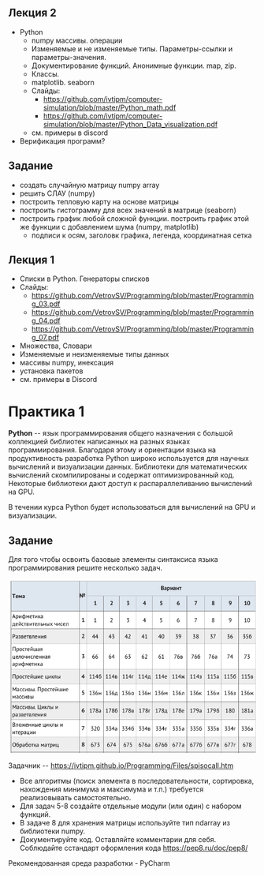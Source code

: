 ## Лекция 2
- Python
    - numpy массивы. операции
    - Изменяемые и не изменяемые типы. Параметры-ссылки и параметры-значения.
    - Документирование функций. Анонимные функции. map, zip.
    - Классы.
    - matplotlib. seaborn
    - Слайды: 
        - https://github.com/ivtipm/computer-simulation/blob/master/Python_math.pdf
        - https://github.com/ivtipm/computer-simulation/blob/master/Python_Data_visualization.pdf
    - см. примеры в discord 
 -  Верификация программ?


## Задание
- создать случайную матрицу numpy array
- решить СЛАУ (numpy)
- построить тепловую карту на основе матрицы
- построить гистограмму для всех значений в матрице (seaborn)
- построить график любой сложной функции. построить график этой же функции с добавлением шума (numpy, matplotlib)
    - подписи к осям, заголовк графика, легенда, координатная сетка


## Лекция 1
- Списки в Python. Генераторы списков
- Слайды: 
    - https://github.com/VetrovSV/Programming/blob/master/Programming_03.pdf
    - https://github.com/VetrovSV/Programming/blob/master/Programming_04.pdf
    - https://github.com/VetrovSV/Programming/blob/master/Programming_07.pdf
- Множества, Словари
- Изменяемые и неизменяемые типы данных
- массивы numpy, инексация
- установка пакетов
- см. примеры в Discord



# Практика 1

**Python** -- язык программирования общего назначения с большой коллекцией библиотек написанных на разных языках программирования.
Благодаря этому и ориентации языка на продуктивность разработка Python широко используется для научных вычислений и визуализации данных. 
Библиотеки для математических вычислений скомпилированы и содержат оптимизированный код. Некоторые библиотеки дают доступ к распараллеливанию вычислений на GPU.


В течении курса Python будет использоваться для вычислений на GPU и визуализации.

## Задание
Для того чтобы освоить базовые элементы синтаксиса языка программирования решите несколько задач.


![](python-tasks-table.png)

Задачник -- https://ivtipm.github.io/Programming/Files/spisocall.htm


- Все алгоритмы (поиск элемента в последовательности, сортировка, нахождения минимума и максимума и т.п.) требуется реализовывать самостоятельно.
- Для задач 5-8 создайте отдельные модули (или один) с набором функций.
- В задаче 8 для хранения матрицы используйте тип ndarray из библиотеки numpy.
- Документируйте код. Оставляйте комментарии для себя. Соблюдайте cстандарт оформления кода https://pep8.ru/doc/pep8/

Рекомендованная среда разработки - PyCharm



